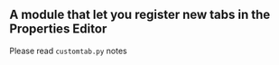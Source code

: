## A module that let you register new tabs in the Properties Editor
Please read `customtab.py` notes
